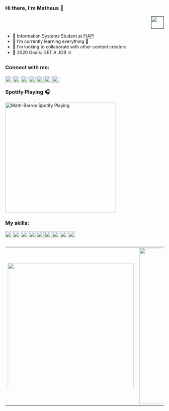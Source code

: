 ### Hi there, I'm Matheus 👋

<p align="right">
  <a href="">
    <img src="https://media.giphy.com/media/11UhXwm8Ipd9C/source.gif" width="40" height="40" />
  </a>
</p>

- 🔭 Information Systems Student at [FIAP][fiap]!
- 🌱 I’m currently learning everything 🤣
- 👯 I’m looking to collaborate with other content creators
- 🥅 2020 Goals: GET A JOB ☠️


### Connect with me:

[<img align="left" alt="Math-Barros | YouTube" width="22px" src="https://cdn.jsdelivr.net/npm/simple-icons@v3/icons/youtube.svg" />][youtube]
[<img align="left" alt="Math-Barros | Facebook" width="22px" src="https://cdn.jsdelivr.net/npm/simple-icons@v3/icons/facebook.svg" />][facebook]
[<img align="left" alt="Math-Barros | Twitter" width="22px" src="https://cdn.jsdelivr.net/npm/simple-icons@v3/icons/twitter.svg" />][twitter]
[<img align="left" alt="Math-Barros | LinkedIn" width="22px" src="https://cdn.jsdelivr.net/npm/simple-icons@v3/icons/linkedin.svg" />][linkedin]
[<img align="left" alt="Math-Barros | Instagram" width="22px" src="https://cdn.jsdelivr.net/npm/simple-icons@v3/icons/instagram.svg" />][instagram]
[<img align="left" alt="Math-Barros | Postman" width="22px" src="https://cdn.jsdelivr.net/npm/simple-icons@v3/icons/postman.svg" />][postman]
[<img align="left" alt="Math-Barros | StackOverflow" width="22px" src="https://cdn.jsdelivr.net/npm/simple-icons@v3/icons/stackoverflow.svg" />][stackoverflow]

<br />

### Spotify Playing 🎧
[<img src="https://novatorem-khaki.vercel.app/api/spotify.py" alt="Math-Barros Spotify Playing" width="350" />](https://open.spotify.com/user/223ehub556bcyvrs42spz755i)


### My skills:
<img align="left" alt="Math-Barros | Python" width="22px" src="https://cdn.jsdelivr.net/npm/simple-icons@v3/icons/python.svg" />
<img align="left" alt="Math-Barros | Flutter" width="22px" src="https://cdn.jsdelivr.net/npm/simple-icons@v3/icons/flutter.svg" />
<img align="left" alt="Math-Barros | Java" width="22px" src="https://cdn.jsdelivr.net/npm/simple-icons@v3/icons/java.svg" />
<img align="left" alt="Math-Barros | Spring" width="22px" src="https://cdn.jsdelivr.net/npm/simple-icons@v3/icons/spring.svg" />
<img align="left" alt="Math-Barros | HTML" width="22px" src="https://cdn.jsdelivr.net/npm/simple-icons@v3/icons/html5.svg" />
<img align="left" alt="Math-Barros | CSS" width="22px" src="https://cdn.jsdelivr.net/npm/simple-icons@v3/icons/css3.svg" />
<img align="left" alt="Math-Barros | JavaScript" width="22px" src="https://cdn.jsdelivr.net/npm/simple-icons@v3/icons/javascript.svg" />
<img align="left" alt="Math-Barros | Kotlin" width="22px" src="https://cdn.jsdelivr.net/npm/simple-icons@v3/icons/kotlin.svg" />
<img align="left" alt="Math-Barros | Cisco" width="22px" src="https://cdn.jsdelivr.net/npm/simple-icons@v3/icons/cisco.svg" />

<br />
<br />

<center>
  <table>
    <tr>
        <td><img width="400px" align="left" src="https://github-readme-stats.vercel.app/api/top-langs/?username=Math-Barros&hide=html,TSQL,CSS&layout=compact&count_private=true" /></td>
        <td><img width="495px" align="left" src="https://github-readme-stats.vercel.app/api?username=Math-Barros&show_icons=true&count_private=true" /></td>
    </tr>   
  </table>
</center>

[fiap]: https://www.fiap.com.br
[twitter]: https://twitter.com/math__barros
[facebook]: https://www.facebook.com/MathBarros711
[youtube]: https://www.youtube.com/channel/UCP0ggjUZn673rVjo59PoNew
[instagram]: https://www.instagram.com/math__barros
[linkedin]: https://www.linkedin.com/in/matheus-barros-a1646715a
[postman]: https://explore.postman.com/Math-Barros
[stackoverflow]: https://stackoverflow.com/users/14404242/matheus-barros?tab=profile

